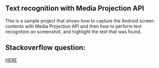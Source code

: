 ## Text recognition with Media Projection API

This is a sample project that shows how to capture the Android 
screen contents with Media Projection API and then how to 
perform text recognition on screenshot, and highlight the 
text that was found.

## Stackoverflow question:

[HERE](https://stackoverflow.com/questions/66624836/android-locating-words-on-the-screen-google-ml-kit-bounding-boxes-are-off-a-bi)